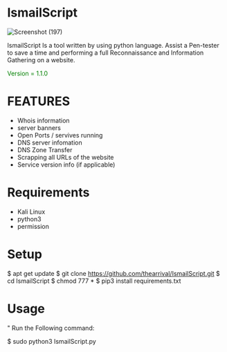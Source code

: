 # IsmailScript

![Screenshot (197)](https://user-images.githubusercontent.com/27915465/96512825-5b6e1200-1261-11eb-9ef0-f9406e99887b.png)

IsmailScript Is a tool written by using python language. Assist a Pen-tester to save a time and performing a full Reconnaissance and Information Gathering on a website.

<font color="green"> Version = 1.1.0 </font>


# FEATURES


- Whois information
- server banners
- Open Ports / servives running
- DNS server infomation
- DNS Zone Transfer
- Scrapping all URLs of the website
- Service version info (if applicable)

# Requirements

- Kali Linux
- python3
- permission

# Setup

$ apt get update
$ git clone https://github.com/thearrival/IsmailScript.git
$ cd IsmailScript
$ chmod 777 *
$ pip3 install requirements.txt


# Usage 

" Run the Following command:

$ sudo python3 IsmailScript.py 
